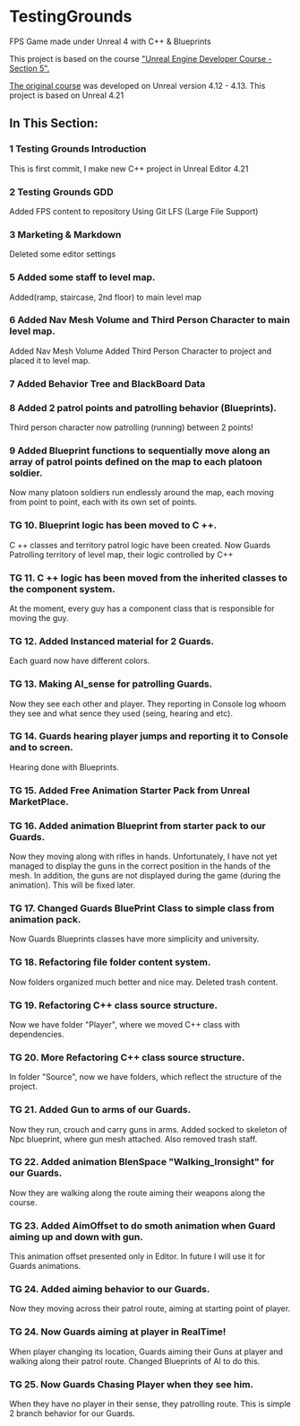 # TestingGrounds
FPS Game made under Unreal 4 with C++ &amp; Blueprints

This project is based on the course ["Unreal Engine Developer Course - Section 5".](Https://github.com/UnrealCourse/05_TestingGrounds)

[The original course](https://github.com/UnrealCourse/05_TestingGrounds) was developed on Unreal version 4.12 - 4.13.
This project is based on Unreal 4.21

## In This Section:

### 1 Testing Grounds Introduction
This is first commit, I make new C++ project in Unreal Editor 4.21

### 2 Testing Grounds GDD
Added FPS content to repository
Using Git LFS (Large File Support)

### 3 Marketing & Markdown
Deleted some editor settings

### 5  Added some staff to level map. 
Added(ramp, staircase, 2nd floor) to main level map

### 6  Added Nav Mesh Volume and Third Person Character to main level map. 
Added Nav Mesh Volume
Added Third Person Character to project and placed it to level map.

### 7 Added Behavior Tree and BlackBoard Data

### 8 Added 2 patrol points and patrolling behavior (Blueprints).
Third person character now patrolling (running) between 2 points!

### 9 Added Blueprint functions to sequentially move along an array of patrol points defined on the map to each platoon soldier.
Now many platoon soldiers run endlessly around the map, each moving from point to point, each with its own set of points.

### TG 10. Blueprint logic has been moved to C ++. 
C ++ classes and territory patrol logic have been created. 
Now Guards Patrolling territory of level map, their logic controlled by C++

### TG 11. C ++ logic has been moved from the inherited classes to the component system. 
At the moment, every guy has a component class that is responsible for moving the guy.

### TG 12. Added Instanced material for 2 Guards. 
Each guard now have different colors.

### TG 13. Making AI_sense for patrolling Guards. 
Now they see each other and player. They reporting in Console log whoom they see and what sence they used (seing, hearing and etc).

### TG 14. Guards hearing player jumps and reporting it to Console and to screen. 
Hearing done with Blueprints.

### TG 15. Added Free Animation Starter Pack from Unreal MarketPlace.

### TG 16. Added animation Blueprint from starter pack to our Guards. 
Now they moving along with rifles in hands.
Unfortunately, I have not yet managed to display the guns in the correct position in the hands of the mesh. In addition, the guns are not displayed during the game (during the animation). This will be fixed later.

### TG 17. Changed Guards BluePrint Class to simple class from animation pack. 
Now Guards Blueprints classes have more simplicity and university.

### TG 18. Refactoring file folder content system. 
Now folders organized much better and nice may. Deleted trash content.

### TG 19. Refactoring C++ class source structure.
Now we have folder "Player", where we moved C++ class with dependencies.

### TG 20. More Refactoring C++ class source structure.
In folder "Source", now we have folders, which reflect the structure of the project.

### TG 21. Added Gun to arms of our Guards.
Now they run, crouch and carry guns in arms.
Added socked to skeleton of Npc blueprint, where gun mesh attached. Also removed trash staff.

### TG 22. Added animation BlenSpace "Walking_Ironsight" for our Guards.
Now they are walking along the route aiming their weapons along the course.

### TG 23. Added AimOffset to do smoth animation when Guard aiming up and down with gun.
This animation offset presented only in Editor. In future I will use it for Guards animations.

### TG 24. Added aiming behavior to our Guards.
Now they moving across their patrol route, aiming at starting point of player.

### TG 24. Now Guards aiming at player in RealTime!
When player changing its location, Guards aiming their Guns at player and walking along their patrol route.
Changed Blueprints of AI to do this.

### TG 25. Now Guards Chasing Player when they see him.
When they have no player in their sense, they patrolling route.
This is simple 2 branch behavior for our Guards.